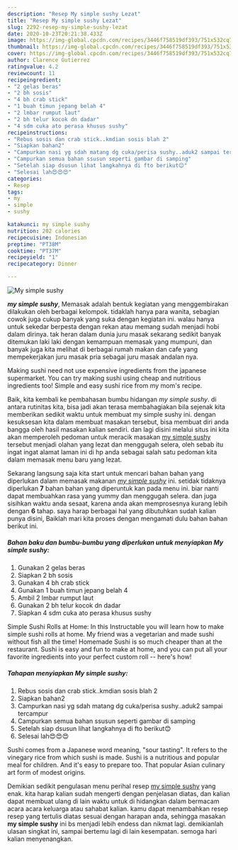 ```yaml
---
description: "Resep My simple sushy Lezat"
title: "Resep My simple sushy Lezat"
slug: 2292-resep-my-simple-sushy-lezat
date: 2020-10-23T20:21:38.433Z
image: https://img-global.cpcdn.com/recipes/3446f758519df393/751x532cq70/my-simple-sushy-foto-resep-utama.jpg
thumbnail: https://img-global.cpcdn.com/recipes/3446f758519df393/751x532cq70/my-simple-sushy-foto-resep-utama.jpg
cover: https://img-global.cpcdn.com/recipes/3446f758519df393/751x532cq70/my-simple-sushy-foto-resep-utama.jpg
author: Clarence Gutierrez
ratingvalue: 4.2
reviewcount: 11
recipeingredient:
- "2 gelas beras"
- "2 bh sosis"
- "4 bh crab stick"
- "1 buah timun jepang belah 4"
- "2 lmbar rumput laut"
- "2 bh telur kocok dn dadar"
- "4 sdm cuka ato perasa khusus sushy"
recipeinstructions:
- "Rebus sosis dan crab stick..kmdian sosis blah 2"
- "Siapkan bahan2"
- "Campurkan nasi yg sdah matang dg cuka/perisa sushy..aduk2 sampai tercampur"
- "Campurkan semua bahan ssusun seperti gambar di samping"
- "Setelah siap dsusun lihat langkahnya di fto berikut😊"
- "Selesai lah😍😍😍"
categories:
- Resep
tags:
- my
- simple
- sushy

katakunci: my simple sushy 
nutrition: 202 calories
recipecuisine: Indonesian
preptime: "PT38M"
cooktime: "PT37M"
recipeyield: "1"
recipecategory: Dinner

---
```



![My simple sushy](https://img-global.cpcdn.com/recipes/3446f758519df393/751x532cq70/my-simple-sushy-foto-resep-utama.jpg)

<b><i>my simple sushy</i></b>, Memasak adalah bentuk kegiatan yang menggembirakan dilakukan oleh berbagai kelompok. tidaklah hanya para wanita, sebagian cowok juga cukup banyak yang suka dengan kegiatan ini. walau hanya untuk sekedar berpesta dengan rekan atau memang sudah menjadi hobi dalam dirinya. tak heran dalam dunia juru masak sekarang sedikit banyak ditemukan laki laki dengan kemampuan memasak yang mumpuni, dan banyak juga kita melihat di berbagai rumah makan dan cafe yang mempekerjakan juru masak pria sebagai juru masak andalan nya.

Making sushi need not use expensive ingredients from the japanese supermarket. You can try making sushi using cheap and nutritious ingredients too! Simple and easy sushi rice from my mom&#39;s recipe.

Baik, kita kembali ke pembahasan bumbu hidangan <i>my simple sushy</i>. di antara rutinitas kita, bisa jadi akan terasa membahagiakan bila sejenak kita memberikan sedikit waktu untuk membuat my simple sushy ini. dengan kesuksesan kita dalam membuat masakan tersebut, bisa membuat diri anda bangga oleh hasil masakan kalian sendiri. dan lagi disini melalui situs ini kita akan memperoleh pedoman untuk meracik masakan <u>my simple sushy</u> tersebut menjadi olahan yang lezat dan menggugah selera, oleh sebab itu ingat ingat alamat laman ini di hp anda sebagai salah satu pedoman kita dalam memasak menu baru yang lezat.


Sekarang langsung saja kita start untuk mencari bahan bahan yang diperlukan dalam memasak makanan <u><i>my simple sushy</i></u> ini. setidak tidaknya diperlukan <b>7</b> bahan bahan yang diperuntuk kan pada menu ini. biar nanti dapat membuahkan rasa yang yummy dan menggugah selera. dan juga sisihkan waktu anda sesaat, karena anda akan memprosesnya kurang lebih dengan <b>6</b> tahap. saya harap berbagai hal yang dibutuhkan sudah kalian punya disini, Baiklah mari kita proses dengan mengamati dulu bahan bahan berikut ini.

<!--inarticleads1-->

##### Bahan baku dan bumbu-bumbu yang diperlukan untuk menyiapkan My simple sushy:

1. Gunakan 2 gelas beras
1. Siapkan 2 bh sosis
1. Gunakan 4 bh crab stick
1. Gunakan 1 buah timun jepang belah 4
1. Ambil 2 lmbar rumput laut
1. Gunakan 2 bh telur kocok dn dadar
1. Siapkan 4 sdm cuka ato perasa khusus sushy


Simple Sushi Rolls at Home: In this Instructable you will learn how to make simple sushi rolls at home. My friend was a vegetarian and made sushi without fish all the time! Homemade Sushi is so much cheaper than at the restaurant. Sushi is easy and fun to make at home, and you can put all your favorite ingredients into your perfect custom roll -- here&#39;s how! 

<!--inarticleads2-->

##### Tahapan menyiapkan My simple sushy:

1. Rebus sosis dan crab stick..kmdian sosis blah 2
1. Siapkan bahan2
1. Campurkan nasi yg sdah matang dg cuka/perisa sushy..aduk2 sampai tercampur
1. Campurkan semua bahan ssusun seperti gambar di samping
1. Setelah siap dsusun lihat langkahnya di fto berikut😊
1. Selesai lah😍😍😍


Sushi comes from a Japanese word meaning, &#34;sour tasting&#34;. It refers to the vinegary rice from which sushi is made. Sushi is a nutritious and popular meal for children. And it&#39;s easy to prepare too. That popular Asian culinary art form of modest origins. 

Demikian sedikit pengulasan menu perihal resep <u>my simple sushy</u> yang enak. kita harap kalian sudah mengerti dengan penjelasan diatas, dan kalian dapat membuat ulang di lain waktu untuk di hidangkan dalam bermacam acara acara keluarga atau sahabat kalian. kamu dapat menambahkan resep resep yang tertulis diatas sesuai dengan harapan anda, sehingga masakan <b>my simple sushy</b> ini bs menjadi lebih endess dan nikmat lagi. demikianlah ulasan singkat ini, sampai bertemu lagi di lain kesempatan. semoga hari kalian menyenangkan.
